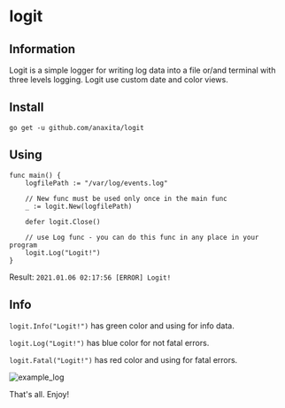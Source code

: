# logit

## Information

Logit is a simple logger for writing log data into a file or/and terminal with three levels logging.
Logit use custom date and color views.

## Install
`go get -u github.com/anaxita/logit`

## Using
```
func main() {
	logfilePath := "/var/log/events.log"

	// New func must be used only once in the main func
	_ := logit.New(logfilePath) 
	
	defer logit.Close()

	// use Log func - you can do this func in any place in your program
	logit.Log("Logit!")
}
```
Result: `2021.01.06 02:17:56 [ERROR] Logit!`
## Info

`logit.Info("Logit!")` has green color and using for info data.

`logit.Log("Logit!")` has blue color for not fatal errors.

`logit.Fatal("Logit!")` has red color and using for fatal errors.

![example_log](https://i.ibb.co/YkL9wZN/log.png)

That's all. Enjoy!
